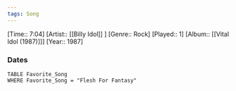 ```yaml
---
tags: Song  
---
```

[Time:: 7:04]
[Artist:: [[Billy Idol]] ]
[Genre:: Rock]
[Played:: 1]
[Album:: [[Vital Idol (1987)]]]
[Year:: 1987]
### Dates
````dataview
TABLE Favorite_Song
WHERE Favorite_Song = "Flesh For Fantasy"
````